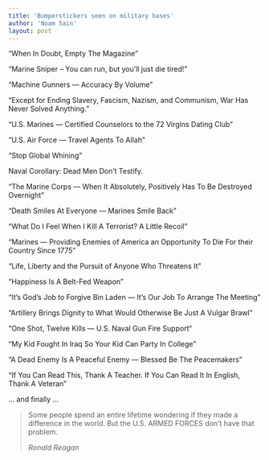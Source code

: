 ```yaml
---
title: 'Bumperstickers seen on military bases'
author: 'Noam Sain'
layout: post
---
```


“When In Doubt, Empty The Magazine”

“Marine Sniper – You can run, but you’ll just die tired!”

“Machine Gunners — Accuracy By Volume”

“Except for Ending Slavery, Fascism, Nazism, and Communism, War Has Never Solved Anything.”

“U.S. Marines — Certified Counselors to the 72 Virgins Dating Club”

“U.S. Air Force — Travel Agents To Allah”

“Stop Global Whining”

Naval Corollary: Dead Men Don’t Testify.

“The Marine Corps — When It Absolutely, Positively Has To Be Destroyed Overnight”

“Death Smiles At Everyone — Marines Smile Back”

“What Do I Feel When I Kill A Terrorist? A Little Recoil”

“Marines — Providing Enemies of America an Opportunity To Die For their Country Since 1775”

“Life, Liberty and the Pursuit of Anyone Who Threatens It”

“Happiness Is A Belt-Fed Weapon”

“It’s God’s Job to Forgive Bin Laden — It’s Our Job To Arrange The Meeting”

“Artillery Brings Dignity to What Would Otherwise Be Just A Vulgar Brawl”

“One Shot, Twelve Kills — U.S. Naval Gun Fire Support“

“My Kid Fought In Iraq So Your Kid Can Party In College”

“A Dead Enemy Is A Peaceful Enemy — Blessed Be The Peacemakers”

“If You Can Read This, Thank A Teacher. If You Can Read It In English, Thank A Veteran”

… and finally …

> Some people spend an entire lifetime wondering if they made a difference in the world. But the U.S. ARMED FORCES don’t have that problem.
> 
> <cite>Ronald Reagan</cite>